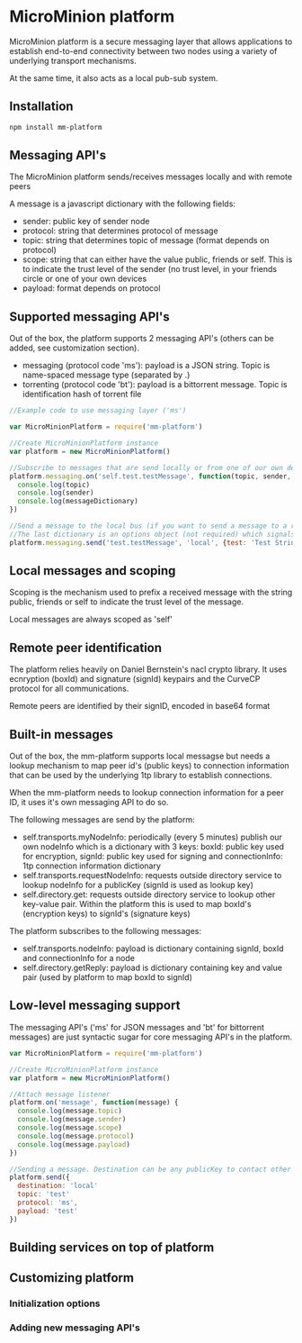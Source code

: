 # MicroMinion platform

MicroMinion platform is a secure messaging layer that allows applications to establish end-to-end connectivity between two nodes using a variety of underlying transport mechanisms.

At the same time, it also acts as a local pub-sub system.

## Installation

```bash
npm install mm-platform
```

## Messaging API's

The MicroMinion platform sends/receives messages locally and with remote peers

A message is a javascript dictionary with the following fields:
* sender: public key of sender node
* protocol: string that determines protocol of message
* topic: string that determines topic of message (format depends on protocol)
* scope: string that can either have the value public, friends or self. This is to indicate the trust level of the sender (no trust level, in your friends circle or one of your own devices
* payload: format depends on protocol

## Supported messaging API's

Out of the box, the platform supports 2 messaging API's (others can be added, see customization section).
* messaging (protocol code 'ms'): payload is a JSON string. Topic is name-spaced message type (separated by .)
* torrenting (protocol code 'bt'): payload is a bittorrent message. Topic is identification hash of torrent file

```js
//Example code to use messaging layer ('ms')

var MicroMinionPlatform = require('mm-platform')

//Create MicroMinionPlatform instance
var platform = new MicroMinionPlatform()

//Subscribe to messages that are send locally or from one of our own devices with topic 'test.testMessage'
platform.messaging.on('self.test.testMessage', function(topic, sender, messageDictionary) {
  console.log(topic)
  console.log(sender)
  console.log(messageDictionary)
})

//Send a message to the local bus (if you want to send a message to a remote peer, the peer ID needs to be put as argument instead of 'local'
//The last dictionary is an options object (not required) which signals that this message is a realtime message and expires after 15 seconds
platform.messaging.send('test.testMessage', 'local', {test: 'Test String'}, {realtime: true, expireAfter: 15000})
```

## Local messages and scoping

Scoping is the mechanism used to prefix a received message with the string public, friends or self to indicate the trust level of the message.

Local messages are always scoped as 'self'

## Remote peer identification

The platform relies heavily on Daniel Bernstein's nacl crypto library. It uses ecnryption (boxId) and signature (signId) keypairs and the CurveCP protocol for all communications.

Remote peers are identified by their signID, encoded in base64 format

## Built-in messages

Out of the box, the mm-platform supports local messagse but needs a lookup mechanism to map peer id's (public keys) to connection information that can be used by the underlying 1tp library to establish connections.

When the mm-platform needs to lookup connection information for a peer ID, it uses it's own messaging API to do so.

The following messages are send by the platform:
* self.transports.myNodeInfo: periodically (every 5 minutes) publish our own nodeInfo which is a dictionary with 3 keys: boxId: public key used for encryption, signId: public key used for signing and connectionInfo: 1tp connection information dictionary
* self.transports.requestNodeInfo: requests outside directory service to lookup nodeInfo for a publicKey (signId is used as lookup key)
* self.directory.get: requests outside directory service to lookup other key-value pair. Within the platform this is used to map boxId's (encryption keys) to signId's (signature keys)

The platform subscribes to the following messages:
* self.transports.nodeInfo: payload is dictionary containing signId, boxId and connectionInfo for a node
* self.directory.getReply: payload is dictionary containing key and value pair (used by platform to map boxId to signId)

## Low-level messaging support

The messaging API's ('ms' for JSON messages and 'bt' for bittorrent messages) are just syntactic sugar for core messaging API's in the platform.

``` js
var MicroMinionPlatform = require('mm-platform')

//Create MicroMinionPlatform instance
var platform = new MicroMinionPlatform()

//Attach message listener
platform.on('message', function(message) {
  console.log(message.topic)
  console.log(message.sender)
  console.log(message.scope)
  console.log(message.protocol)
  console.log(message.payload)
})

//Sending a message. Destination can be any publicKey to contact other hosts
platform.send({
  destination: 'local'
  topic: 'test'
  protocol: 'ms',
  payload: 'test'
})
```

## Building services on top of platform

## Customizing platform

### Initialization options

### Adding new messaging API's
